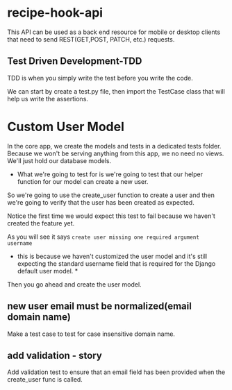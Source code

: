 # recipe-hook-api
This API can be used as a back end resource for mobile or desktop clients that need to send REST(GET,POST, PATCH, etc.) requests.

## Test Driven Development-TDD
TDD is when you simply write the test before you write the code.

We can start by create a test.py file, then import the TestCase class that will help us write the assertions.

# Custom User Model
In the core app, we create the models and tests in a dedicated tests folder. Because we won't be serving anything from this app, we no need no views. We'll just hold our database models.

- What we're going to test for is we're going to test that our helper function for our model can create a new user.

So we're going to use the create_user function to create a user
and then we're going to verify that the user has been created as expected.

Notice the first time we would expect this test to fail because we haven't created the feature yet.

As you will see it says `create user missing one required argument username`

* this is because we haven't customized the user model and it's still expecting the standard username field that is required for the Django default user model. *

Then you go ahead and create the user model.

## new user email must be normalized(email domain name)
Make a test case to test for case insensitive domain name.

## add validation - story
Add validation test to ensure that an email field has been provided when the create_user func is called.


